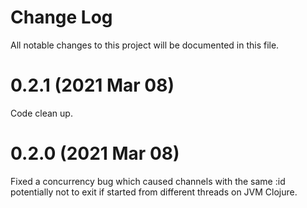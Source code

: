 # Change Log
All notable changes to this project will be documented in this file.

# 0.2.1 (2021 Mar 08)
Code clean up.

# 0.2.0 (2021 Mar 08)
Fixed a concurrency bug which caused channels with the same :id potentially not to exit if started from different threads on JVM Clojure.


